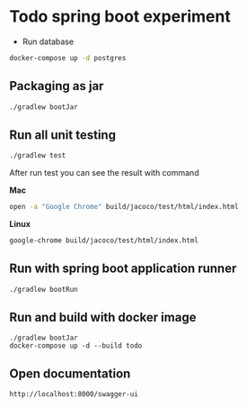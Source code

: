 # Todo spring boot experiment

* Run database

```sh
docker-compose up -d postgres
```

## Packaging as jar
```sh
./gradlew bootJar
```
## Run all unit testing

```sh
./gradlew test
```
After run test you can see the result with command

__Mac__
```sh
open -a "Google Chrome" build/jacoco/test/html/index.html 

```
__Linux__
```sh
google-chrome build/jacoco/test/html/index.html
```
## Run with spring boot application runner

```sh
./gradlew bootRun
```

## Run and build with docker image

```
./gradlew bootJar
docker-compose up -d --build todo 
```

## Open documentation
```
http://localhost:8000/swagger-ui
```
